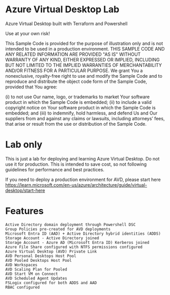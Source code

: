 # Azure Virtual Desktop Lab
Azure Virtual Desktop built with Terraform and Powershell

Use at your own risk!

This Sample Code is provided for the purpose of illustration only and is not intended to be used in a production environment.
THIS SAMPLE CODE AND ANY RELATED INFORMATION ARE PROVIDED "AS IS" WITHOUT WARRANTY OF ANY KIND, EITHER EXPRESSED OR IMPLIED, 
INCLUDING BUT NOT LIMITED TO THE IMPLIED WARRANTIES OF MERCHANTABILITY AND/OR FITNESS FOR A PARTICULAR PURPOSE.
We grant You a nonexclusive, royalty-free right to use and modify the Sample Code and to reproduce and distribute the object code form of the Sample Code, provided that You agree:

(i) to not use Our name, logo, or trademarks to market Your software product in which the Sample Code is embedded;
(ii) to include a valid copyright notice on Your software product in which the Sample Code is embedded;
and (iii) to indemnify, hold harmless, and defend Us and Our suppliers from and against any claims or lawsuits, including attorneys’ fees,
that arise or result from the use or distribution of the Sample Code.

# Lab only

This is just a lab for deploying and learning Azure Virtual Desktop.
Do not use it for production. This is intended to save cost, so not following guidelines for performance and best practices.

If you need to deploy a production environment for AVD, please start here <br>
https://learn.microsoft.com/en-us/azure/architecture/guide/virtual-desktop/start-here

# Features

```
Active Directory domain deployment through Powershell DSC
Group Policies pre-created for AVD deployments
Microsoft Entra ID (AAD) + Active Directory hybrid identities (ADDS)
Storage Account - Active Directory joined
Storage Account - Azure AD (Microsoft Entra ID) Kerberos joined
Azure File Share configured with NTFS permissions configured
Azure Virtual Desktop (AVD) Private Link
AVD Personal Desktops Host Pool
AVD Pooled Desktops Host Pool
AVD Workspaces
AVD Scaling Plan for Pooled
AVD Start VM on Connect
AVD Scheduled Agent Updates
FSLogix configured for both ADDS and AAD
RBAC configured
```